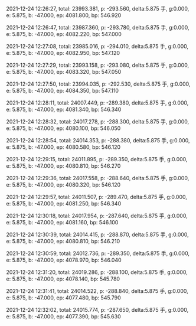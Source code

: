 2021-12-24 12:26:27, total: 23993.381, p: -293.560, delta:5.875 手, g:0.000, e: 5.875, b: -47.000, ep: 4081.800, bp: 546.920

2021-12-24 12:26:47, total: 23987.360, p: -293.780, delta:5.875 手, g:0.000, e: 5.875, b: -47.000, ep: 4082.220, bp: 547.000

2021-12-24 12:27:08, total: 23985.016, p: -294.010, delta:5.875 手, g:0.000, e: 5.875, b: -47.000, ep: 4082.950, bp: 547.120

2021-12-24 12:27:29, total: 23993.158, p: -293.080, delta:5.875 手, g:0.000, e: 5.875, b: -47.000, ep: 4083.320, bp: 547.050

2021-12-24 12:27:50, total: 23994.035, p: -292.530, delta:5.875 手, g:0.000, e: 5.875, b: -47.000, ep: 4084.350, bp: 547.110

2021-12-24 12:28:11, total: 24007.449, p: -289.380, delta:5.875 手, g:0.000, e: 5.875, b: -47.000, ep: 4081.340, bp: 546.340

2021-12-24 12:28:32, total: 24017.278, p: -288.300, delta:5.875 手, g:0.000, e: 5.875, b: -47.000, ep: 4080.100, bp: 546.050

2021-12-24 12:28:54, total: 24014.353, p: -288.380, delta:5.875 手, g:0.000, e: 5.875, b: -47.000, ep: 4080.580, bp: 546.120

2021-12-24 12:29:15, total: 24011.895, p: -289.350, delta:5.875 手, g:0.000, e: 5.875, b: -47.000, ep: 4080.810, bp: 546.270

2021-12-24 12:29:36, total: 24017.558, p: -288.640, delta:5.875 手, g:0.000, e: 5.875, b: -47.000, ep: 4080.320, bp: 546.120

2021-12-24 12:29:57, total: 24011.507, p: -289.470, delta:5.875 手, g:0.000, e: 5.875, b: -47.000, ep: 4081.250, bp: 546.340

2021-12-24 12:30:18, total: 24017.954, p: -287.640, delta:5.875 手, g:0.000, e: 5.875, b: -47.000, ep: 4081.160, bp: 546.100

2021-12-24 12:30:39, total: 24014.415, p: -288.870, delta:5.875 手, g:0.000, e: 5.875, b: -47.000, ep: 4080.810, bp: 546.210

2021-12-24 12:30:59, total: 24012.736, p: -289.350, delta:5.875 手, g:0.000, e: 5.875, b: -47.000, ep: 4078.970, bp: 546.040

2021-12-24 12:31:20, total: 24019.286, p: -288.100, delta:5.875 手, g:0.000, e: 5.875, b: -47.000, ep: 4078.140, bp: 545.780

2021-12-24 12:31:41, total: 24014.522, p: -288.840, delta:5.875 手, g:0.000, e: 5.875, b: -47.000, ep: 4077.480, bp: 545.790

2021-12-24 12:32:02, total: 24015.774, p: -287.650, delta:5.875 手, g:0.000, e: 5.875, b: -47.000, ep: 4077.390, bp: 545.630